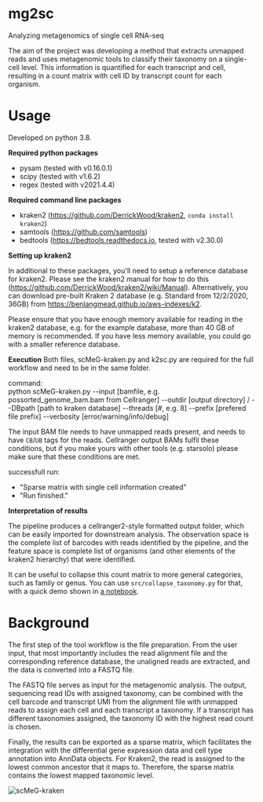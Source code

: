 # mg2sc
Analyzing metagenomics of single cell RNA-seq

The aim of the project was developing a method that extracts unmapped reads and uses
metagenomic tools to classify their taxonomy on a single-cell level. This information is
quantified for each transcript and cell, resulting in a count matrix with cell ID by transcript count for each organism.

# Usage
Developed on python 3.8.

**Required python packages**
- pysam (tested with v0.16.0.1)
- scipy (tested with v1.6.2)
- regex (tested with v2021.4.4)

**Required command line packages**
- kraken2 (https://github.com/DerrickWood/kraken2, `conda install kraken2`)
- samtools (https://github.com/samtools)
- bedtools (https://bedtools.readthedocs.io, tested with v2.30.0)

**Setting up kraken2**

In additional to these packages, you'll need to setup a reference database for kraken2. Please see the kraken2 manual for how to do this (https://github.com/DerrickWood/kraken2/wiki/Manual). Alternatively, you can download pre-built Kraken 2 database (e.g. Standard from 12/2/2020, 36GB) from https://benlangmead.github.io/aws-indexes/k2. 

Please ensure that you have enough memory available for reading in the kraken2 database, e.g. for the example database, more than 40 GB of memory is recommended. If you have less memory available, you could go with a smaller reference database.

**Execution**
Both files, scMeG-kraken.py and k2sc.py are required for the full workflow and need to be in the same folder.

command:\
python scMeG-kraken.py --input [bamfile, e.g. possorted_genome_bam.bam from Cellranger] --outdir [output directory] / --DBpath [path to kraken database] --threads [#, e.g. 8] --prefix [prefered file prefix] --verbosity [error/warning/info/debug]

The input BAM file needs to have unmapped reads present, and needs to have `CB`/`UB` tags for the reads. Cellranger output BAMs fulfil these conditions, but if you make yours with other tools (e.g. starsolo) please make sure that these conditions are met.

successfull run:
- "Sparse matrix with single cell information created"
- "Run finished."

**Interpretation of results**

The pipeline produces a cellranger2-style formatted output folder, which can be easily imported for downstream analysis. The observation space is the complete list of barcodes with reads identified by the pipeline, and the feature space is complete list of organisms (and other elements of the kraken2 hierarchy) that were identified.

It can be useful to collapse this count matrix to more general categories, such as family or genus. You can use `src/collapse_taxonomy.py` for that, with a quick demo shown in [a notebook](demo/collapse_taxonomy_demo.ipynb).

# Background

The first step of the tool workflow is the file preparation. From the user input, that
most importantly includes the read alignment file and the
corresponding reference database, the unaligned reads are extracted, and the data is
converted into a FASTQ file.

The FASTQ file serves as input for the metagenomic analysis. The output, sequencing read IDs with assigned taxonomy, can be combined with the cell barcode and transcript UMI from the alignment file with unmapped reads to assign each cell and each transcript a taxonomy. If a transcript has different taxonomies assigned, the taxonomy ID with the highest read count is chosen. 

Finally, the results can be exported as a sparse matrix, which facilitates the integration with the differential gene expression data and cell type annotation into AnnData objects. For Kraken2, the read is assigned to the lowest common ancestor that it maps to. Therefore, the sparse matrix contains the lowest mapped taxonomic level.

![scMeG-kraken](https://user-images.githubusercontent.com/46549848/121743588-7a275e80-caf9-11eb-8d6c-82fb1c217cff.png)

